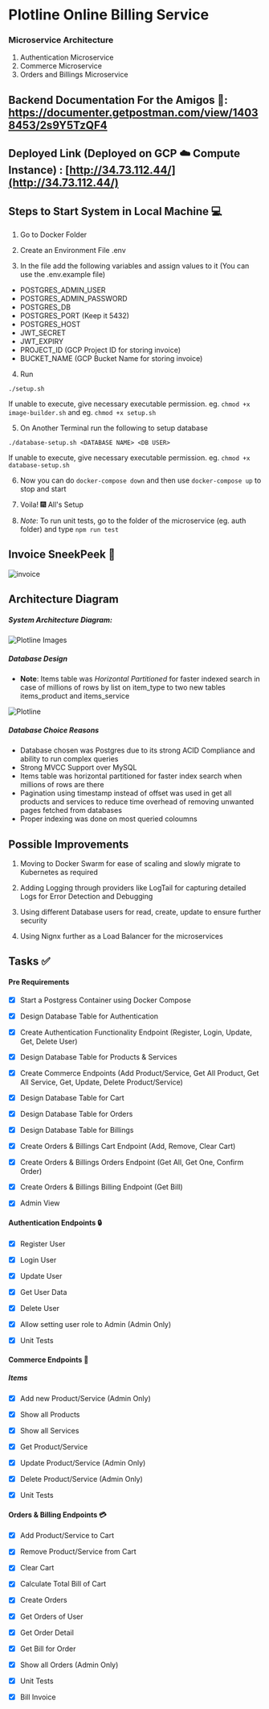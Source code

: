 # Plotline Online Billing Service

### Microservice Architecture

1. Authentication Microservice
2. Commerce Microservice
3. Orders and Billings Microservice

## Backend Documentation For the Amigos :cowboy_hat_face:: https://documenter.getpostman.com/view/14038453/2s9Y5TzQF4

## Deployed Link (Deployed on GCP :cloud: Compute Instance) : [http://34.73.112.44/](http://34.73.112.44/)

## Steps to Start System in Local Machine :computer:
1. Go to Docker Folder

2. Create an Environment File .env 

3. In the file add the following variables and assign values to it (You can use the .env.example file)
- POSTGRES_ADMIN_USER
- POSTGRES_ADMIN_PASSWORD
- POSTGRES_DB
- POSTGRES_PORT (Keep it 5432)
- POSTGRES_HOST
- JWT_SECRET
- JWT_EXPIRY
- PROJECT_ID (GCP Project ID for storing invoice)
- BUCKET_NAME (GCP Bucket Name for storing invoice)

4. Run 

``` ./setup.sh ```

If unable to execute, give necessary executable permission. eg. ``` chmod +x image-builder.sh ``` and eg. ``` chmod +x setup.sh ```

5. On Another Terminal run the following to setup database

```./database-setup.sh <DATABASE NAME> <DB USER> ```

If unable to execute, give necessary executable permission. eg. ``` chmod +x database-setup.sh ```

6. Now you can do ```docker-compose down``` and then use ```docker-compose up``` to stop and start

7. Voila! :fireworks: All's Setup

8. *Note*: To run unit tests, go to the folder of the microservice (eg. auth folder) and type ``` npm run test ```

## Invoice SneekPeek :eyes:
![invoice](https://github.com/Rehaan1/PlotlineBillingSystem/assets/38107493/26f91c62-914b-44ac-9cb0-1f6bc19a036e)


## Architecture Diagram

##### System Architecture Diagram:

![Plotline Images](https://github.com/Rehaan1/PlotlineBillingSystem/assets/38107493/c824a46f-77a4-4807-bc65-9bbd3ecb9e55)

##### Database Design
- **Note**: Items table was *Horizontal Partitioned* for faster indexed search in case of millions of rows by list on item_type to two new tables items_product and items_service

![Plotline](https://github.com/Rehaan1/PlotlineBillingSystem/assets/38107493/47681b5c-ee79-4691-a5c1-ee8ea9c8ed62)


##### Database Choice Reasons
- Database chosen was Postgres due to its strong ACID Compliance and ability to run complex queries
- Strong MVCC Support over MySQL
- Items table was horizontal partitioned for faster index search when millions of rows are there
- Pagination using timestamp instead of offset was used in get all products and services to reduce time overhead of removing unwanted pages fetched from databases
- Proper indexing was done on most queried coloumns

## Possible Improvements
1. Moving to Docker Swarm for ease of scaling and slowly migrate to Kubernetes as required

2. Adding Logging through providers like LogTail for capturing detailed Logs for Error Detection and Debugging

3. Using different Database users for read, create, update to ensure further security

4. Using Nignx further as a Load Balancer for the microservices

## Tasks :white_check_mark:
#### Pre Requirements
- [X] Start a Postgress Container using Docker Compose

- [X] Design Database Table for Authentication

- [X] Create Authentication Functionality Endpoint (Register, Login, Update, Get, Delete User)

- [X] Design Database Table for Products & Services

- [X] Create Commerce Endpoints (Add Product/Service, Get All Product, Get All Service, Get, Update, Delete Product/Service)

- [X] Design Database Table for Cart

- [X] Design Database Table for Orders

- [X] Design Database Table for Billings

- [X] Create Orders & Billings Cart Endpoint (Add, Remove, Clear Cart)

- [X] Create Orders & Billings Orders Endpoint (Get All, Get One, Confirm Order)

- [X] Create Orders & Billings Billing Endpoint (Get Bill)

- [X] Admin View



#### Authentication Endpoints :lock:

- [X] Register User

- [X] Login User

- [X] Update User

- [X] Get User Data

- [X] Delete User

- [X] Allow setting user role to Admin (Admin Only)

- [X] Unit Tests


#### Commerce Endpoints :handbag:

##### Items

- [X] Add new Product/Service (Admin Only)

- [X] Show all Products

- [X] Show all Services

- [X] Get Product/Service

- [X] Update Product/Service (Admin Only)

- [X] Delete Product/Service (Admin Only)

- [X] Unit Tests


#### Orders & Billing Endpoints :credit_card:

- [X] Add Product/Service to Cart

- [X] Remove Product/Service from Cart

- [X] Clear Cart

- [X] Calculate Total Bill of Cart

- [X] Create Orders

- [X] Get Orders of User

- [X] Get Order Detail

- [X] Get Bill for Order

- [X] Show all Orders (Admin Only)

- [X] Unit Tests

- [X] Bill Invoice
